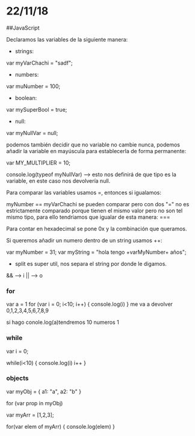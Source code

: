 # 22/11/18

##JavaScript

Declaramos las variables de la siguiente manera:

- strings:

var myVarChachi = "sadf";

- numbers:

var muNumber = 100;

- boolean: 

var mySuperBool = true;

- null:

var myNullVar = null;

podemos también decidir que no variable no cambie nunca, podemos añadir la variable en mayúscula para establecerla de forma permanente:

var MY_MULTIPLIER = 10;

console.log(typeof myNullVar) --> esto nos definirá de que tipo es la variable, en este caso nos devolvería null.

Para comparar las variables usamos =, entonces si igualamos:

myNumber == myVarChachi se pueden comparar pero con dos "=" no es estrictamente comparado porque tienen el mismo valor pero no son tel mismo tipo, para ello tendriamos que igualar de esta manera: ===

Para contar en hexadecimal se pone 0x y la combinación que queramos.

Si queremos añadir un numero dentro de un string usamos ++:

var myNumber = 31;
var myString = "hola tengo +varMyNumber+ años";

- split es super util, nos separa el string por donde le digamos.

&& --> i
|| --> o

### for
var a = 1
for (var i = 0; i<10; i++) {
    console.log(i)
}
 me va a devolver 0,1,2,3,4,5,6,7,8,9

si hago conole.log(a)tendremos 10 numeros 1

### while

var i = 0;

while(i<10) {
    console.log(i)
    i++
}

### objects

var myObj = {
    a1: "a",
    a2: "b"
}

for (var prop in myObj)

var myArr = [1,2,3];

for(var elem of myArr) {
    console.log(elem)
}